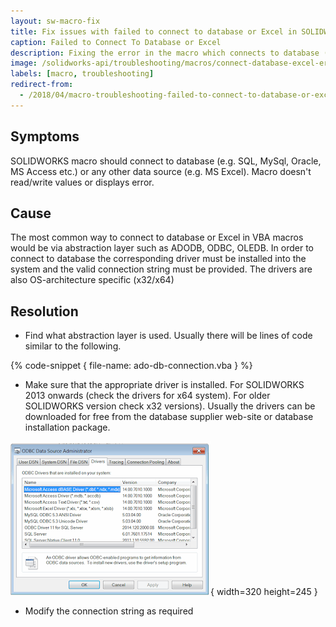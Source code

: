 ```yaml
---
layout: sw-macro-fix
title: Fix issues with failed to connect to database or Excel in SOLIDWORKS macro
caption: Failed to Connect To Database or Excel
description: Fixing the error in the macro which connects to database (e.g. SQL, MySql, Oracle, MS Access etc.) or any other data source and doesn't read/write values or displays error
image: /solidworks-api/troubleshooting/macros/connect-database-excel-error/odbc-drivers.png
labels: [macro, troubleshooting]
redirect-from:
  - /2018/04/macro-troubleshooting-failed-to-connect-to-database-or-excel.html
---
```

## Symptoms

SOLIDWORKS macro should connect to database (e.g. SQL, MySql, Oracle, MS Access etc.) or any other data source (e.g. MS Excel).
Macro doesn't read/write values or displays error.

## Cause

The most common way to connect to database or Excel in VBA macros would be via abstraction layer such as ADODB, ODBC, OLEDB.
In order to connect to database the corresponding driver must be installed into the system and the valid connection string must be provided.
The drivers are also OS-architecture specific (x32/x64)

## Resolution

* Find what abstraction layer is used. Usually there will be lines of code similar to the following.

{% code-snippet { file-name: ado-db-connection.vba } %}

* Make sure that the appropriate driver is installed. For SOLIDWORKS 2013 onwards (check the drivers for x64 system).
For older SOLIDWORKS version check x32 versions). Usually the drivers can be downloaded for free from the database supplier web-site or database installation package.

![List of ODBC drivers](odbc-drivers.png){ width=320 height=245 }

* Modify the connection string as required
